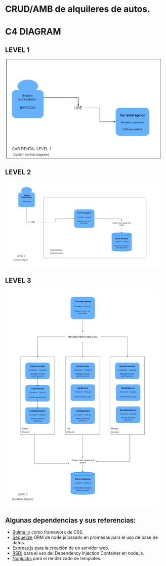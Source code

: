 # CRUD/AMB de alquileres de autos.

# C4 DIAGRAM

## LEVEL 1
<img src="./diagrams/Level1.jpg" alt="level 1"/>

## LEVEL 2
<img src="./diagrams/Level2.jpg" alt="level 3"/>

## LEVEL 3
<img src="./diagrams/Level3.jpg" alt="level 2"/>

## Algunas dependencias y sus referencias:

* [Bulma.io](https://bulma.io/) como framework de CSS.
* [Sequelize](https://sequelize.org/master/) ORM de node.js basado en promesas para el uso de base de datos.
* [Express.js](https://expressjs.com/) para la creación de un servidor web.
* [RSDI](https://www.npmjs.com/package/rsdi) para el uso del Dependency Injection Container en node.js.
* [Nunjucks](https://mozilla.github.io/nunjucks/) para el renderizado de templates.

